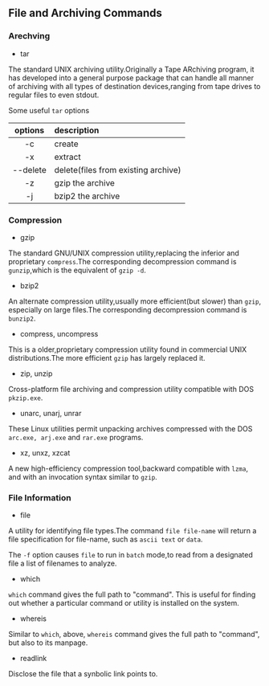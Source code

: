 ## File and Archiving Commands

### Arechving

- tar

The standard UNIX archiving utility.Originally a Tape ARchiving program, it has developed into a general purpose package that can handle all manner of archiving with all types of destination devices,ranging from tape drives to regular files to even stdout.

Some useful `tar` options

|options|description|
|:---:|:---|
|-c|create|
|-x|extract|
|--delete|delete(files from existing archive)|
|-z|gzip the archive|
|-j|bzip2 the archive|

### Compression

- gzip

The standard GNU/UNIX compression utility,replacing the inferior and proprietary `compress`.The corresponding decompression command is `gunzip`,which is the equivalent of `gzip -d`.

- bzip2

An alternate compression utility,usually more efficient(but slower) than `gzip`, especially on large files.The corresponding decompression command is `bunzip2`.

- compress, uncompress

This is a older,proprietary compression utility found in commercial UNIX distributions.The more efficient `gzip` has largely replaced it.

- zip, unzip

Cross-platform file archiving and compression utility compatible with DOS `pkzip.exe`.

- unarc, unarj, unrar

These Linux utilities permit unpacking archives compressed with the DOS `arc.exe, arj.exe` and `rar.exe` programs.

- xz, unxz, xzcat

A new high-efficiency compression tool,backward compatible with `lzma`, and with an invocation syntax similar to `gzip`.

### File Information

- file

A utility for identifying file types.The command `file file-name` will return a file specification for file-name, such as `ascii text` or `data`.

The `-f` option causes `file` to run in `batch` mode,to read from a designated file a list of filenames to analyze.

- which

`which` command gives the full path to "command". This is useful for finding out whether a particular command or utility is installed on the system.

- whereis

Similar to `which`, above, `whereis` command gives the full path to "command", but also to its manpage.

- readlink

Disclose the file that a synbolic link points to.

